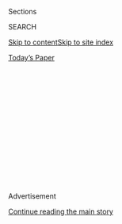 <div id="app">

<div>

<div>

<div>

<div class="NYTAppHideMasthead css-1q2w90k e1suatyy0">

<div class="section css-ui9rw0 e1suatyy2">

<div class="css-eph4ug er09x8g0">

<div class="css-6n7j50">

</div>

<span class="css-1dv1kvn">Sections</span>

<div class="css-10488qs">

<span class="css-1dv1kvn">SEARCH</span>

</div>

[Skip to content](#site-content)[Skip to site
index](#site-index)

</div>

<div class="css-10698na e1huz5gh0">

</div>

</div>

<div id="masthead-bar-one" class="section hasLinks css-15hmgas e1csuq9d3">

<div class="css-uqyvli e1csuq9d0">

</div>

<div class="css-1uqjmks e1csuq9d1">

</div>

<div class="css-9e9ivx">

[](https://myaccount.nytimes3xbfgragh.onion/auth/login?response_type=cookie&client_id=vi)

</div>

<div class="css-1bvtpon e1csuq9d2">

[Today’s
Paper](https://www.nytimes3xbfgragh.onion/section/todayspaper)

</div>

</div>

</div>

</div>

<div data-aria-hidden="false">

<div id="site-content" data-role="main">

<div>

<div class="css-1aor85t" style="opacity:0.000000001;z-index:-1;visibility:hidden">

<div class="css-1hqnpie">

<div class="css-epjblv">

<span class="css-17xtcya">[DealBook](/section/business/dealbook)</span><span class="css-x15j1o">|</span><span class="css-fwqvlz">TikTok’s
Parent Said to Weigh Selling a Majority Stake in the Video
App</span>

</div>

<div class="css-k008qs">

<div class="css-1iwv8en">

<span class="css-18z7m18"></span>

<div>

</div>

</div>

<span class="css-1n6z4y">https://nyti.ms/32Ol1py</span>

<div class="css-1705lsu">

<div class="css-4xjgmj">

<div class="css-4skfbu" data-role="toolbar" data-aria-label="Social Media Share buttons, Save button, and Comments Panel with current comment count" data-testid="share-tools">

  - 
  - 
  - 
  - 
    
    <div class="css-6n7j50">
    
    </div>

  - 

</div>

</div>

</div>

</div>

</div>

</div>

<div id="NYT_TOP_BANNER_REGION" class="css-13pd83m">

</div>

<div id="top-wrapper" class="css-1sy8kpn">

<div id="top-slug" class="css-l9onyx">

Advertisement

</div>

[Continue reading the main
story](#after-top)

<div class="ad top-wrapper" style="text-align:center;height:100%;display:block;min-height:250px">

<div id="top" class="place-ad" data-position="top" data-size-key="top">

</div>

</div>

<div id="after-top">

</div>

</div>

<div>

<div class="css-v5btjw etb61u70">

<div class="css-h03alg etb61u71">

DealBook Business and Policy

</div>

</div>

<div id="sponsor-wrapper" class="css-1hyfx7x">

<div id="sponsor-slug" class="css-19vbshk">

Supported by

</div>

[Continue reading the main
story](#after-sponsor)

<div id="sponsor" class="ad sponsor-wrapper" style="text-align:center;height:100%;display:block">

</div>

<div id="after-sponsor">

</div>

</div>

<div class="css-186x18t">

</div>

<div class="css-1vkm6nb ehdk2mb0">

# TikTok’s Parent Said to Weigh Selling a Majority Stake in the Video App

</div>

The move would reduce ownership by a Chinese company, ByteDance, amid
escalating tensions between the U.S. and China.

<div class="css-79elbk" data-testid="photoviewer-wrapper">

<div class="css-z3e15g" data-testid="photoviewer-wrapper-hidden">

</div>

<div class="css-1a48zt4 ehw59r15" data-testid="photoviewer-children">

![<span class="css-16f3y1r e13ogyst0" data-aria-hidden="true">The
Beijing headquarters of ByteDance. Talks about its ownership of TikTok
are at an early stage, people who were briefed on them
said.</span><span class="css-cnj6d5 e1z0qqy90" itemprop="copyrightHolder"><span class="css-1ly73wi e1tej78p0">Credit...</span><span><span>Greg
Baker/Agence France-Presse — Getty
Images</span></span></span>](https://static01.graylady3jvrrxbe.onion/images/2020/07/23/business/23tiktok/merlin_174342381_805f1937-d01f-40f4-9c63-d04e50c81afb-articleLarge.jpg?quality=75&auto=webp&disable=upscale)

</div>

</div>

<div class="css-18e8msd">

<div class="css-pdw9fk epjyd6m0">

<div class="css-1txwxcy ey68jwv0" data-aria-hidden="true">

[![Michael J. de la
Merced](https://static01.graylady3jvrrxbe.onion/images/2019/10/07/reader-center/author-michael-j-de-la-merced/author-michael-j-de-la-merced-thumbLarge.png
"Michael J. de la Merced")](https://www.nytimes3xbfgragh.onion/by/michael-j-de-la-merced)[![Erin
Griffith](https://static01.graylady3jvrrxbe.onion/images/2019/06/18/reader-center/author-erin-griffith/author-erin-griffith-thumbLarge.png
"Erin Griffith")](https://www.nytimes3xbfgragh.onion/by/erin-griffith)

</div>

<div class="css-1baulvz">

By [<span class="css-1baulvz" itemprop="name">Michael J. de la
Merced</span>](https://www.nytimes3xbfgragh.onion/by/michael-j-de-la-merced)
and [<span class="css-1baulvz last-byline" itemprop="name">Erin
Griffith</span>](https://www.nytimes3xbfgragh.onion/by/erin-griffith)

</div>

</div>

  - July 23,
    2020

  - 
    
    <div class="css-4xjgmj">
    
    <div class="css-d8bdto" data-role="toolbar" data-aria-label="Social Media Share buttons, Save button, and Comments Panel with current comment count" data-testid="share-tools">
    
      - 
      - 
      - 
      - 
        
        <div class="css-6n7j50">
        
        </div>
    
      - 
    
    </div>
    
    </div>

</div>

</div>

<div class="section meteredContent css-1r7ky0e" name="articleBody" itemprop="articleBody">

<div class="css-1fanzo5 StoryBodyCompanionColumn">

<div class="css-53u6y8">

ByteDance, the parent company of TikTok, is weighing its ownership
options for the popular video app after the Trump administration
threatened to ban the app from the United States this month, according
to people briefed on the discussions.

One path that ByteDance, a privately held company in China, is
discussing with its biggest backers is a potential deal that would
essentially carve out the app, said the people, who were not authorized
to speak publicly. Under that plan, TikTok would receive new investments
from existing ByteDance investors — including the investment firms
Sequoia and General Atlantic — with the Chinese company retaining a
minority holding, these people said.

ByteDance has raised billions in funding and is valued at $100 billion,
according to the research firm PitchBook. Its other investors include
Tiger Global Management, KKR, NEA, SoftBank’s Vision Fund, GGV Capital
and Hony Capital.

The talks, which were reported earlier by [The
Information](https://www.theinformation.com/articles/bytedance-investors-discuss-tiktok-purchase),
are at a preliminary stage, these people cautioned, and no option has
been decided.

</div>

</div>

<div class="css-1fanzo5 StoryBodyCompanionColumn">

<div class="css-53u6y8">

A spokesman for TikTok declined to comment on the details of any deal
discussions. In recent weeks, “there have been numerous suggestions made
by external people not involved in the company’s internal discussions,”
the spokesman said.

It is unclear whether the Trump administration would consider such a
plan enough to defuse what it views as the national security risks of
ByteDance’s ownership.

For now, ByteDance faces pressure on multiple fronts in the United
States, caught in an [intensifying cold
war](https://www.nytimes3xbfgragh.onion/2020/07/22/world/asia/us-china-cold-war.html)
as Mr. Trump blames Beijing for the spread of the coronavirus, for
fights over control of the South China Sea and for reciprocal bans of
journalists in each country.

ByteDance now stands alongside Huawei, the telecommunications giant, as
a major target of the Trump administration’s campaign against Chinese
tech companies on national security grounds.

Last year, the federal panel that reviews transactions for national
security [began
examining](https://www.nytimes3xbfgragh.onion/2019/11/01/technology/tiktok-national-security-review.html)
ByteDance’s 2017 acquisition of Musical.ly, the American app that became
TikTok. Senator Marco Rubio, Republican of Florida, and other lawmakers
had expressed concerns over potential censorship within the app, as well
as any sharing of TikTok user data with the Chinese government.

</div>

</div>

<div class="css-1fanzo5 StoryBodyCompanionColumn">

<div class="css-53u6y8">

The panel could ultimately order ByteDance to divest Musical.ly’s
American assets, or at least change how it transfers and stores data
around the world.

In February, Senator Josh Hawley, Republican of Missouri, criticized
what he called a “pattern of secrecy” around ties between China and
TikTok and Apple. This month, Secretary of State Mike Pompeo said the
administration was considering [banning Chinese social media
apps](https://www.politico.com/news/2020/07/07/mike-pompeo-tiktok-ban-350384)
on national security grounds.

In response, TikTok announced that it would evaluate changes to its
corporate structure.

Criticism of TikTok’s Chinese ownership is a bipartisan issue: A
[defense spending
bill](https://thehill.com/policy/technology/508412-house-approved-defense-bill-would-ban-tiktok-from-government-devices)
approved by the Democratic-controlled House this week includes a
provision that would ban use of the video app on government devices.

This month, Amazon told its employees to delete TikTok from their
phones, citing security concerns, but [backtracked hours
later](https://www.nytimes3xbfgragh.onion/2020/07/10/technology/tiktok-amazon-security-risk.html).
Other companies, including Wells Fargo, went through with the bans.
Branches of the U.S. military have
[barred](https://www.nytimes3xbfgragh.onion/2020/01/04/us/tiktok-pentagon-military-ban.html)
personnel from using the app.

The United States is not the only country to express reservations about
TikTok. [India banned the
app](https://www.nytimes3xbfgragh.onion/2020/06/29/world/asia/tik-tok-banned-india-china.html)
and dozens of other Chinese services last month over national security
concerns.

ByteDance has rejected claims that it is a national security risk,
saying TikTok is run separately from its Chinese operations and pointing
out that the app is unavailable in China. In recent weeks, the app has
[enlisted a bevy of
lobbyists](https://www.nytimes3xbfgragh.onion/2020/07/15/technology/tiktok-washington-lobbyist.html)
to press its case in the halls of Congress, though its executives have
declined to testify before lawmakers.

ByteDance also hired Kevin Mayer, a respected American senior executive
at the Walt Disney Company, as TikTok’s chief executive this year. Peter
Navarro, a senior White House trade official, has since called Mr. Mayer
[an “American
puppet”](https://www.cnbc.com/2020/07/13/trump-advisor-navarro-calls-tiktok-ceo-kevin-mayer-an-american-puppet.html)
for ByteDance.

</div>

</div>

<div class="css-1fanzo5 StoryBodyCompanionColumn">

<div class="css-53u6y8">

Despite the concerns, TikTok has only grown, fueled by young people and
the boredom of those quarantined at home during the coronavirus
pandemic. The app has been
[downloaded](https://www.nytimes3xbfgragh.onion/2020/05/18/business/media/tiktok-ceo-kevin-mayer.html)
1.9 billion times — 172 million times in the United States — according
to SensorTower.

</div>

</div>

<div>

</div>

</div>

<div>

</div>

<div>

</div>

<div>

</div>

<div>

<div id="bottom-wrapper" class="css-1ede5it">

<div id="bottom-slug" class="css-l9onyx">

Advertisement

</div>

[Continue reading the main
story](#after-bottom)

<div id="bottom" class="ad bottom-wrapper" style="text-align:center;height:100%;display:block;min-height:90px">

</div>

<div id="after-bottom">

</div>

</div>

</div>

</div>

</div>

## Site Index

<div>

</div>

## Site Information Navigation

  - [© <span>2020</span> <span>The New York Times
    Company</span>](https://help.nytimes3xbfgragh.onion/hc/en-us/articles/115014792127-Copyright-notice)

<!-- end list -->

  - [NYTCo](https://www.nytco.com/)
  - [Contact
    Us](https://help.nytimes3xbfgragh.onion/hc/en-us/articles/115015385887-Contact-Us)
  - [Work with us](https://www.nytco.com/careers/)
  - [Advertise](https://nytmediakit.com/)
  - [T Brand Studio](http://www.tbrandstudio.com/)
  - [Your Ad
    Choices](https://www.nytimes3xbfgragh.onion/privacy/cookie-policy#how-do-i-manage-trackers)
  - [Privacy](https://www.nytimes3xbfgragh.onion/privacy)
  - [Terms of
    Service](https://help.nytimes3xbfgragh.onion/hc/en-us/articles/115014893428-Terms-of-service)
  - [Terms of
    Sale](https://help.nytimes3xbfgragh.onion/hc/en-us/articles/115014893968-Terms-of-sale)
  - [Site
    Map](https://spiderbites.nytimes3xbfgragh.onion)
  - [Help](https://help.nytimes3xbfgragh.onion/hc/en-us)
  - [Subscriptions](https://www.nytimes3xbfgragh.onion/subscription?campaignId=37WXW)

</div>

</div>

</div>

</div>
